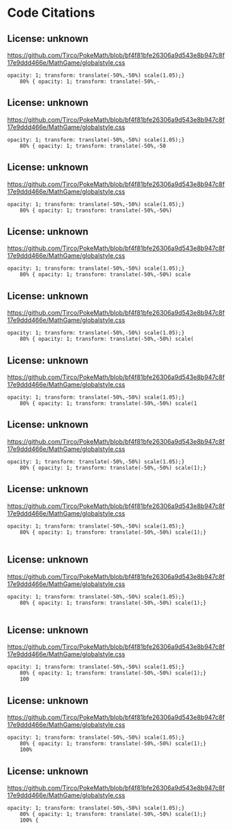# Code Citations

## License: unknown
https://github.com/Tirco/PokeMath/blob/bf4f81bfe26306a9d543e8b947c8f17e9ddd466e/MathGame/globalstyle.css

```
opacity: 1; transform: translate(-50%,-50%) scale(1.05);}
    80% { opacity: 1; transform: translate(-50%,-
```


## License: unknown
https://github.com/Tirco/PokeMath/blob/bf4f81bfe26306a9d543e8b947c8f17e9ddd466e/MathGame/globalstyle.css

```
opacity: 1; transform: translate(-50%,-50%) scale(1.05);}
    80% { opacity: 1; transform: translate(-50%,-50
```


## License: unknown
https://github.com/Tirco/PokeMath/blob/bf4f81bfe26306a9d543e8b947c8f17e9ddd466e/MathGame/globalstyle.css

```
opacity: 1; transform: translate(-50%,-50%) scale(1.05);}
    80% { opacity: 1; transform: translate(-50%,-50%)
```


## License: unknown
https://github.com/Tirco/PokeMath/blob/bf4f81bfe26306a9d543e8b947c8f17e9ddd466e/MathGame/globalstyle.css

```
opacity: 1; transform: translate(-50%,-50%) scale(1.05);}
    80% { opacity: 1; transform: translate(-50%,-50%) scale
```


## License: unknown
https://github.com/Tirco/PokeMath/blob/bf4f81bfe26306a9d543e8b947c8f17e9ddd466e/MathGame/globalstyle.css

```
opacity: 1; transform: translate(-50%,-50%) scale(1.05);}
    80% { opacity: 1; transform: translate(-50%,-50%) scale(
```


## License: unknown
https://github.com/Tirco/PokeMath/blob/bf4f81bfe26306a9d543e8b947c8f17e9ddd466e/MathGame/globalstyle.css

```
opacity: 1; transform: translate(-50%,-50%) scale(1.05);}
    80% { opacity: 1; transform: translate(-50%,-50%) scale(1
```


## License: unknown
https://github.com/Tirco/PokeMath/blob/bf4f81bfe26306a9d543e8b947c8f17e9ddd466e/MathGame/globalstyle.css

```
opacity: 1; transform: translate(-50%,-50%) scale(1.05);}
    80% { opacity: 1; transform: translate(-50%,-50%) scale(1);}

```


## License: unknown
https://github.com/Tirco/PokeMath/blob/bf4f81bfe26306a9d543e8b947c8f17e9ddd466e/MathGame/globalstyle.css

```
opacity: 1; transform: translate(-50%,-50%) scale(1.05);}
    80% { opacity: 1; transform: translate(-50%,-50%) scale(1);}
   
```


## License: unknown
https://github.com/Tirco/PokeMath/blob/bf4f81bfe26306a9d543e8b947c8f17e9ddd466e/MathGame/globalstyle.css

```
opacity: 1; transform: translate(-50%,-50%) scale(1.05);}
    80% { opacity: 1; transform: translate(-50%,-50%) scale(1);}
    
```


## License: unknown
https://github.com/Tirco/PokeMath/blob/bf4f81bfe26306a9d543e8b947c8f17e9ddd466e/MathGame/globalstyle.css

```
opacity: 1; transform: translate(-50%,-50%) scale(1.05);}
    80% { opacity: 1; transform: translate(-50%,-50%) scale(1);}
    100
```


## License: unknown
https://github.com/Tirco/PokeMath/blob/bf4f81bfe26306a9d543e8b947c8f17e9ddd466e/MathGame/globalstyle.css

```
opacity: 1; transform: translate(-50%,-50%) scale(1.05);}
    80% { opacity: 1; transform: translate(-50%,-50%) scale(1);}
    100%
```


## License: unknown
https://github.com/Tirco/PokeMath/blob/bf4f81bfe26306a9d543e8b947c8f17e9ddd466e/MathGame/globalstyle.css

```
opacity: 1; transform: translate(-50%,-50%) scale(1.05);}
    80% { opacity: 1; transform: translate(-50%,-50%) scale(1);}
    100% {
```

